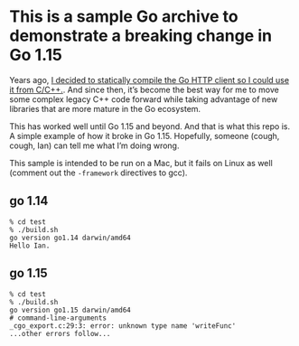 # This is a sample Go archive to demonstrate a breaking change in Go 1.15

Years ago, [I decided to statically compile the Go HTTP client so I could use it from C/C++.](https://twitter.com/bradfitz/status/880536642007711744). And since then, it’s become the best way for me to move some complex legacy C++ code forward while taking advantage of new libraries that are more mature in the Go ecosystem.

This has worked well until Go 1.15 and beyond. And that is what this repo is. A simple example of how it broke in Go 1.15. Hopefully, someone (cough, cough, Ian) can tell me what I’m doing wrong.

This sample is intended to be run on a Mac, but it fails on Linux as well (comment out the `-framework` directives to gcc).

## go 1.14
```
% cd test
% ./build.sh
go version go1.14 darwin/amd64
Hello Ian.
```

## go 1.15
```
% cd test
% ./build.sh
go version go1.15 darwin/amd64
# command-line-arguments
_cgo_export.c:29:3: error: unknown type name 'writeFunc'
...other errors follow...
```